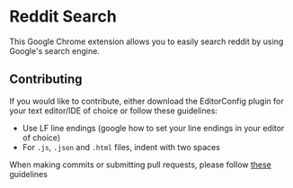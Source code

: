 # Reddit Search
This Google Chrome extension allows you to easily search reddit by using Google's search engine.

## Contributing
If you would like to contribute, either download the EditorConfig plugin for your text editor/IDE of choice or follow these guidelines:

- Use LF line endings (google how to set your line endings in your editor of choice)
- For `.js`, `.json` and `.html` files, indent with two spaces

When making commits or submitting pull requests, please follow [these](http://coala.readthedocs.io/en/latest/Developers/Writing_Good_Commits.html) guidelines
